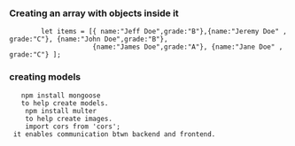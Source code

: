 ### Creating an array with objects inside it
```   create an array and place individual objects inside it with curly braces separated by a comma.like so
        let items = [{ name:"Jeff Doe",grade:"B"},{name:"Jeremy Doe" , grade:"C"}, {name:"John Doe",grade:"B"},
                     {name:"James Doe",grade:"A"}, {name:"Jane Doe" , grade:"C"} ];
```
### creating models
```
   npm install mongoose
   to help create models.
    npm install multer
    to help create images.
    import cors from 'cors';
 it enables communication btwn backend and frontend.
```